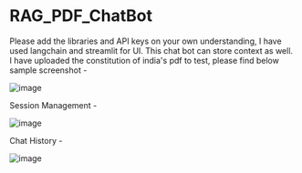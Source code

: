 # RAG_PDF_ChatBot
Please add the libraries and API keys on your own understanding, I have used langchain and streamlit for UI. This chat bot can store context as well. I have uploaded the constitution of india's pdf to test, please find below sample screenshot -

![image](https://github.com/user-attachments/assets/ea7a246d-284c-468f-9f7e-9d3b3d9b83f9)

Session Management -


![image](https://github.com/user-attachments/assets/1b7f058d-6f04-4868-8840-105371882ece)



Chat History -

![image](https://github.com/user-attachments/assets/c7f7d6d9-3af4-439b-914b-8b10281013ac)

